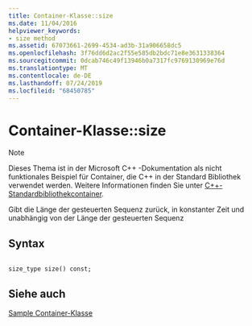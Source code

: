```yaml
---
title: Container-Klasse::size
ms.date: 11/04/2016
helpviewer_keywords:
- size method
ms.assetid: 67073661-2699-4534-ad3b-31a906658dc5
ms.openlocfilehash: 3f76dd6d2ac2f55e585db2bdc71e8e3631338364
ms.sourcegitcommit: 0dcab746c49f13946b0a7317fc9769130969e76d
ms.translationtype: MT
ms.contentlocale: de-DE
ms.lasthandoff: 07/24/2019
ms.locfileid: "68450785"
---
```

# <a name="container-classsize"></a>Container-Klasse::size

> [!NOTE]
> Dieses Thema ist in der Microsoft C++ -Dokumentation als nicht funktionales Beispiel für Container, die C++ in der Standard Bibliothek verwendet werden. Weitere Informationen finden Sie unter [C++-Standardbibliothekcontainer](../standard-library/stl-containers.md).

Gibt die Länge der gesteuerten Sequenz zurück, in konstanter Zeit und unabhängig von der Länge der gesteuerten Sequenz

## <a name="syntax"></a>Syntax

```

size_type size() const;
```

## <a name="see-also"></a>Siehe auch

[Sample Container-Klasse](../standard-library/sample-container-class.md)
